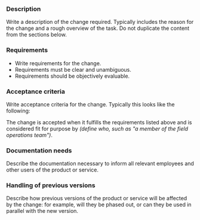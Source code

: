 ### Description

Write a description of the change required. Typically includes the reason for the change and a rough overview of the task. Do not duplicate the content from the sections below.

### Requirements

* Write requirements for the change.
* Requirements must be clear and unambiguous.
* Requirements should be objectively evaluable.

### Acceptance criteria

Write acceptance criteria for the change. Typically this looks like the following:

The change is accepted when it fulfills the requirements listed above and is considered fit for purpose by *(define who, such as "a member of the field operations team")*.

### Documentation needs

Describe the documentation necessary to inform all relevant employees and other users of the product or service.

### Handling of previous versions

Describe how previous versions of the product or service will be affected by the change: for example, will they be phased out, or can they be used in parallel with the new version.